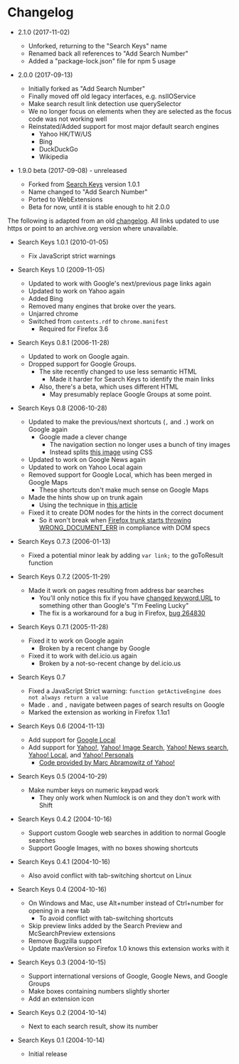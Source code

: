 # Changelog

* 2.1.0 (2017-11-02)
  * Unforked, returning to the "Search Keys" name
  * Renamed back all references to "Add Search Number"
  * Added a "package-lock.json" file for npm 5 usage

* 2.0.0 (2017-09-13)
  * Initially forked as "Add Search Number"
  * Finally moved off old legacy interfaces, e.g. nsIIOService
  * Make search result link detection use querySelector
  * We no longer focus on elements when they are selected as the focus code was not working well
  * Reinstated/Added support for most major default search engines
    * Yahoo HK/TW/US
    * Bing
    * DuckDuckGo
    * Wikipedia

* 1.9.0 beta (2017-09-08) - unreleased
  * Forked from [Search Keys](https://www.squarefree.com/extensions/search-keys/) version 1.0.1
  * Name changed to "Add Search Number"
  * Ported to WebExtensions
  * Beta for now, until it is stable enough to hit 2.0.0

The following is adapted from an old [changelog](https://www.squarefree.com/extensions/search-keys/). All links updated to use https or point to an archive.org version where unavailable.

* Search Keys 1.0.1 (2010-01-05)
  * Fix JavaScript strict warnings

* Search Keys 1.0 (2009-11-05)
  * Updated to work with Google's next/previous page   links again
  * Updated to work on Yahoo again
  * Added Bing
  * Removed many engines that broke over the years.
  * Unjarred chrome
  * Switched from `contents.rdf` to `chrome.manifest`
    * Required for Firefox 3.6

* Search Keys 0.8.1 (2006-11-28)
  * Updated to work on Google again.
  * Dropped support for Google Groups.
    * The site recently changed to use less semantic HTML
      * Made it harder for Search Keys to identify the main links
    * Also, there's a beta, which uses different HTML
      * May presumably replace Google Groups at some point.

* Search Keys 0.8 (2006-10-28)
  * Updated to make the previous/next shortcuts (`,` and `.`) work on Google again
    * Google made a clever change
      * The navigation section no longer uses a bunch of tiny images
      * Instead splits [this image](https://www.google.com/images/nav_logo.png) using CSS
  * Updated to work on Google News again
  * Updated to work on Yahoo Local again
  * Removed support for Google Local, which has been merged in Google Maps
    * These shortcuts don't make much sense on Google Maps
  * Made the hints show up on trunk again
    * Using the technique in [this article](https://developer.mozilla.org/en-US/Add-ons/Code_snippets/On_page_load)
  * Fixed it to create DOM nodes for the hints in the correct document
    * So it won't break when [Firefox trunk starts throwing WRONG_DOCUMENT_ERR](https://bugzilla.mozilla.org/show_bug.cgi?id=47903) in compliance with DOM specs

* Search Keys 0.7.3 (2006-01-13)
  * Fixed a potential minor leak by adding `var link;` to the goToResult function

* Search Keys 0.7.2 (2005-11-29)
  * Made it work on pages resulting from address bar searches
    * You'll only notice this fix if you have [changed keyword.URL](https://www.squarefree.com/2004/09/09/googles-browse-by-name-in-firefox/) to something other than Google's "I'm Feeling Lucky"
    * The fix is a workaround for a bug in Firefox, [bug 264830](https://bugzilla.mozilla.org/show_bug.cgi?id=264830)

* Search Keys 0.7.1 (2005-11-28)
  * Fixed it to work on Google again
    * Broken by a recent change by Google
  * Fixed it to work with del.icio.us again
    * Broken by a not-so-recent change by del.icio.us

* Search Keys 0.7
  * Fixed a JavaScript Strict warning: `function getActiveEngine does not always return a value`
  * Made `.` and `,` navigate between pages of search results on Google
  * Marked the extension as working in Firefox 1.1α1

* Search Keys 0.6 (2004-11-13)
  * Add support for [Google Local](https://local.google.com/)
  * Add support for [Yahoo!](https://search.yahoo.com/), [Yahoo! Image Search](https://images.search.yahoo.com/), [Yahoo! News search](https://news.yahoo.com/), [Yahoo! Local](https://local.yahoo.com/), and [Yahoo! Personals](https://personals.yahoo.com/)
    * [Code provided by Marc Abramowitz of Yahoo!](https://web.archive.org/web/20081211234854/http://www.ysearchblog.com/archives/000044.html)

* Search Keys 0.5 (2004-10-29)
  * Make number keys on numeric keypad work
    * They only work when Numlock is on and they don't work with Shift

* Search Keys 0.4.2 (2004-10-16)
  * Support custom Google web searches in addition to normal Google searches
  * Support Google Images, with no boxes showing shortcuts

* Search Keys 0.4.1 (2004-10-16)
  * Also avoid conflict with tab-switching shortcut on Linux

* Search Keys 0.4 (2004-10-16)
  * On Windows and Mac, use Alt+number instead of Ctrl+number for opening in a new tab
    * To avoid conflict with tab-switching shortcuts
  * Skip preview links added by the Search Preview and McSearchPreview extensions
  * Remove Bugzilla support
  * Update maxVersion so Firefox 1.0 knows this extension works with it

* Search Keys 0.3 (2004-10-15)
  * Support international versions of Google, Google News, and Google Groups
  * Make boxes containing numbers slightly shorter
  * Add an extension icon

* Search Keys 0.2 (2004-10-14)
  * Next to each search result, show its number

* Search Keys 0.1 (2004-10-14)
  * Initial release
